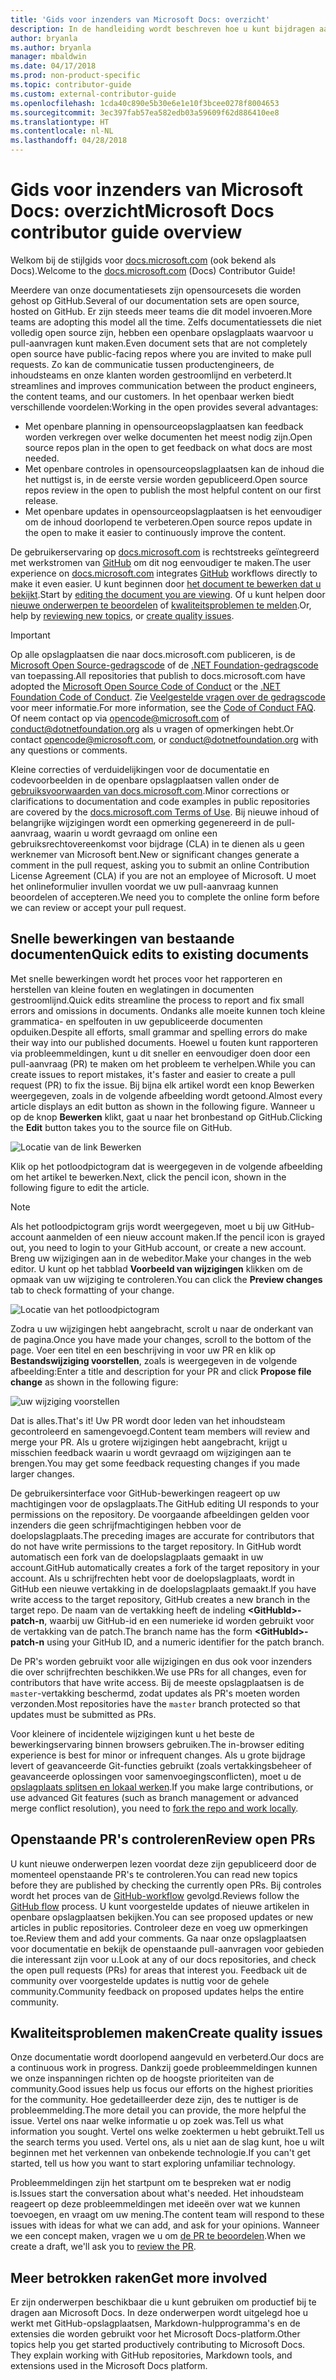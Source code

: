 ```yaml
---
title: 'Gids voor inzenders van Microsoft Docs: overzicht'
description: In de handleiding wordt beschreven hoe u kunt bijdragen aan de Microsoft-documentatiesite docs.microsoft.com.
author: bryanla
ms.author: bryanla
manager: mbaldwin
ms.date: 04/17/2018
ms.prod: non-product-specific
ms.topic: contributor-guide
ms.custom: external-contributor-guide
ms.openlocfilehash: 1cda40c890e5b30e6e1e10f3bcee0278f8004653
ms.sourcegitcommit: 3ec397fab57ea582edb03a59609f62d886410ee8
ms.translationtype: HT
ms.contentlocale: nl-NL
ms.lasthandoff: 04/28/2018
---
```

# <a name="microsoft-docs-contributor-guide-overview"></a><span data-ttu-id="3d150-103">Gids voor inzenders van Microsoft Docs: overzicht</span><span class="sxs-lookup"><span data-stu-id="3d150-103">Microsoft Docs contributor guide overview</span></span>

<span data-ttu-id="3d150-104">Welkom bij de stijlgids voor [docs.microsoft.com](https://docs.microsoft.com) (ook bekend als Docs).</span><span class="sxs-lookup"><span data-stu-id="3d150-104">Welcome to the [docs.microsoft.com](https://docs.microsoft.com) (Docs) Contributor Guide!</span></span>

<span data-ttu-id="3d150-105">Meerdere van onze documentatiesets zijn opensourcesets die worden gehost op GitHub.</span><span class="sxs-lookup"><span data-stu-id="3d150-105">Several of our documentation sets are open source, hosted on GitHub.</span></span> <span data-ttu-id="3d150-106">Er zijn steeds meer teams die dit model invoeren.</span><span class="sxs-lookup"><span data-stu-id="3d150-106">More teams are adopting this model all the time.</span></span> <span data-ttu-id="3d150-107">Zelfs documentatiessets die niet volledig open source zijn, hebben een openbare opslagplaats waarvoor u pull-aanvragen kunt maken.</span><span class="sxs-lookup"><span data-stu-id="3d150-107">Even document sets that are not completely open source have public-facing repos where you are invited to make pull requests.</span></span> <span data-ttu-id="3d150-108">Zo kan de communicatie tussen productengineers, de inhoudsteams en onze klanten worden gestroomlijnd en verbeterd.</span><span class="sxs-lookup"><span data-stu-id="3d150-108">It streamlines and improves communication between the product engineers, the content teams, and our customers.</span></span> <span data-ttu-id="3d150-109">In het openbaar werken biedt verschillende voordelen:</span><span class="sxs-lookup"><span data-stu-id="3d150-109">Working in the open provides several advantages:</span></span>

- <span data-ttu-id="3d150-110">Met openbare planning in opensourceopslagplaatsen kan feedback worden verkregen over welke documenten het meest nodig zijn.</span><span class="sxs-lookup"><span data-stu-id="3d150-110">Open source repos plan in the open to get feedback on what docs are most needed.</span></span>
- <span data-ttu-id="3d150-111">Met openbare controles in opensourceopslagplaatsen kan de inhoud die het nuttigst is, in de eerste versie worden gepubliceerd.</span><span class="sxs-lookup"><span data-stu-id="3d150-111">Open source repos review in the open to publish the most helpful content on our first release.</span></span>
- <span data-ttu-id="3d150-112">Met openbare updates in opensourceopslagplaatsen is het eenvoudiger om de inhoud doorlopend te verbeteren.</span><span class="sxs-lookup"><span data-stu-id="3d150-112">Open source repos update in the open to make it easier to continuously improve the content.</span></span>

<span data-ttu-id="3d150-113">De gebruikerservaring op [docs.microsoft.com](https://docs.microsoft.com) is rechtstreeks geïntegreerd met werkstromen van [GitHub](https://github.com) om dit nog eenvoudiger te maken.</span><span class="sxs-lookup"><span data-stu-id="3d150-113">The user experience on [docs.microsoft.com](https://docs.microsoft.com) integrates [GitHub](https://github.com) workflows directly to make it even easier.</span></span> <span data-ttu-id="3d150-114">U kunt beginnen door [het document te bewerken dat u bekijkt](#quick-edits-to-existing-documents).</span><span class="sxs-lookup"><span data-stu-id="3d150-114">Start by [editing the document you are viewing](#quick-edits-to-existing-documents).</span></span> <span data-ttu-id="3d150-115">Of u kunt helpen door [nieuwe onderwerpen te beoordelen](#review-open-prs) of [kwaliteitsproblemen te melden](#create-quality-issues).</span><span class="sxs-lookup"><span data-stu-id="3d150-115">Or, help by [reviewing new topics](#review-open-prs), or [create quality issues](#create-quality-issues).</span></span>

> [!IMPORTANT]
> <span data-ttu-id="3d150-116">Op alle opslagplaatsen die naar docs.microsoft.com publiceren, is de [Microsoft Open Source-gedragscode](https://opensource.microsoft.com/codeofconduct/) of de [.NET Foundation-gedragscode](https://dotnetfoundation.org/code-of-conduct) van toepassing.</span><span class="sxs-lookup"><span data-stu-id="3d150-116">All repositories that publish to docs.microsoft.com have adopted the [Microsoft Open Source Code of Conduct](https://opensource.microsoft.com/codeofconduct/) or the [.NET Foundation Code of Conduct](https://dotnetfoundation.org/code-of-conduct).</span></span> <span data-ttu-id="3d150-117">Zie [Veelgestelde vragen over de gedragscode](https://opensource.microsoft.com/codeofconduct/faq/) voor meer informatie.</span><span class="sxs-lookup"><span data-stu-id="3d150-117">For more information, see the [Code of Conduct FAQ](https://opensource.microsoft.com/codeofconduct/faq/).</span></span> <span data-ttu-id="3d150-118">Of neem contact op via [opencode@microsoft.com](mailto:opencode@microsoft.com) of [conduct@dotnetfoundation.org](mailto:conduct@dotnetfoundation.org) als u vragen of opmerkingen hebt.</span><span class="sxs-lookup"><span data-stu-id="3d150-118">Or contact [opencode@microsoft.com](mailto:opencode@microsoft.com), or [conduct@dotnetfoundation.org](mailto:conduct@dotnetfoundation.org) with any questions or comments.</span></span><br>
>
> <span data-ttu-id="3d150-119">Kleine correcties of verduidelijkingen voor de documentatie en codevoorbeelden in de openbare opslagplaatsen vallen onder de [gebruiksvoorwaarden van docs.microsoft.com](https://docs.microsoft.com/legal/termsofuse).</span><span class="sxs-lookup"><span data-stu-id="3d150-119">Minor corrections or clarifications to documentation and code examples in public repositories are covered by the [docs.microsoft.com Terms of Use](https://docs.microsoft.com/legal/termsofuse).</span></span> <span data-ttu-id="3d150-120">Bij nieuwe inhoud of belangrijke wijzigingen wordt een opmerking gegenereerd in de pull-aanvraag, waarin u wordt gevraagd om online een gebruiksrechtovereenkomst voor bijdrage (CLA) in te dienen als u geen werknemer van Microsoft bent.</span><span class="sxs-lookup"><span data-stu-id="3d150-120">New or significant changes generate a comment in the pull request, asking you to submit an online Contribution License Agreement (CLA) if you are not an employee of Microsoft.</span></span> <span data-ttu-id="3d150-121">U moet het onlineformulier invullen voordat we uw pull-aanvraag kunnen beoordelen of accepteren.</span><span class="sxs-lookup"><span data-stu-id="3d150-121">We need you to complete the online form before we can review or accept your pull request.</span></span>

## <a name="quick-edits-to-existing-documents"></a><span data-ttu-id="3d150-122">Snelle bewerkingen van bestaande documenten</span><span class="sxs-lookup"><span data-stu-id="3d150-122">Quick edits to existing documents</span></span>

<span data-ttu-id="3d150-123">Met snelle bewerkingen wordt het proces voor het rapporteren en herstellen van kleine fouten en weglatingen in documenten gestroomlijnd.</span><span class="sxs-lookup"><span data-stu-id="3d150-123">Quick edits streamline the process to report and fix small errors and omissions in documents.</span></span> <span data-ttu-id="3d150-124">Ondanks alle moeite kunnen toch kleine grammatica- en spelfouten in uw gepubliceerde documenten opduiken.</span><span class="sxs-lookup"><span data-stu-id="3d150-124">Despite all efforts, small grammar and spelling errors do make their way into our published documents.</span></span> <span data-ttu-id="3d150-125">Hoewel u fouten kunt rapporteren via probleemmeldingen, kunt u dit sneller en eenvoudiger doen door een pull-aanvraag (PR) te maken om het probleem te verhelpen.</span><span class="sxs-lookup"><span data-stu-id="3d150-125">While you can create issues to report mistakes, it's faster and easier to create a pull request (PR) to fix the issue.</span></span> <span data-ttu-id="3d150-126">Bij bijna elk artikel wordt een knop Bewerken weergegeven, zoals in de volgende afbeelding wordt getoond.</span><span class="sxs-lookup"><span data-stu-id="3d150-126">Almost every article displays an edit button as shown in the following figure.</span></span> <span data-ttu-id="3d150-127">Wanneer u op de knop **Bewerken** klikt, gaat u naar het bronbestand op GitHub.</span><span class="sxs-lookup"><span data-stu-id="3d150-127">Clicking the **Edit** button takes you to the source file on GitHub.</span></span>

![Locatie van de link Bewerken](./media/index/edit-article.png)

<span data-ttu-id="3d150-129">Klik op het potloodpictogram dat is weergegeven in de volgende afbeelding om het artikel te bewerken.</span><span class="sxs-lookup"><span data-stu-id="3d150-129">Next, click the pencil icon, shown in the following figure to edit the article.</span></span>

> [!NOTE]
> <span data-ttu-id="3d150-130">Als het potloodpictogram grijs wordt weergegeven, moet u bij uw GitHub-account aanmelden of een nieuw account maken.</span><span class="sxs-lookup"><span data-stu-id="3d150-130">If the pencil icon is grayed out, you need to login to your GitHub account, or create a new account.</span></span> <span data-ttu-id="3d150-131">Breng uw wijzigingen aan in de webeditor.</span><span class="sxs-lookup"><span data-stu-id="3d150-131">Make your changes in the web editor.</span></span> <span data-ttu-id="3d150-132">U kunt op het tabblad **Voorbeeld van wijzigingen** klikken om de opmaak van uw wijziging te controleren.</span><span class="sxs-lookup"><span data-stu-id="3d150-132">You can click the **Preview changes** tab to check formatting of your change.</span></span>

![Locatie van het potloodpictogram](./media/index/editicon.png)

<span data-ttu-id="3d150-134">Zodra u uw wijzigingen hebt aangebracht, scrolt u naar de onderkant van de pagina.</span><span class="sxs-lookup"><span data-stu-id="3d150-134">Once you have made your changes, scroll to the bottom of the page.</span></span> <span data-ttu-id="3d150-135">Voer een titel en een beschrijving in voor uw PR en klik op **Bestandswijziging voorstellen**, zoals is weergegeven in de volgende afbeelding:</span><span class="sxs-lookup"><span data-stu-id="3d150-135">Enter a title and description for your PR and click **Propose file change** as shown in the following figure:</span></span>

![uw wijziging voorstellen](./media/index/submit-pull-request.png)

<span data-ttu-id="3d150-137">Dat is alles.</span><span class="sxs-lookup"><span data-stu-id="3d150-137">That's it!</span></span> <span data-ttu-id="3d150-138">Uw PR wordt door leden van het inhoudsteam gecontroleerd en samengevoegd.</span><span class="sxs-lookup"><span data-stu-id="3d150-138">Content team members will review and merge your PR.</span></span> <span data-ttu-id="3d150-139">Als u grotere wijzigingen hebt aangebracht, krijgt u misschien feedback waarin u wordt gevraagd om wijzigingen aan te brengen.</span><span class="sxs-lookup"><span data-stu-id="3d150-139">You may get some feedback requesting changes if you made larger changes.</span></span>

<span data-ttu-id="3d150-140">De gebruikersinterface voor GitHub-bewerkingen reageert op uw machtigingen voor de opslagplaats.</span><span class="sxs-lookup"><span data-stu-id="3d150-140">The GitHub editing UI responds to your permissions on the repository.</span></span> <span data-ttu-id="3d150-141">De voorgaande afbeeldingen gelden voor inzenders die geen schrijfmachtigingen hebben voor de doelopslagplaats.</span><span class="sxs-lookup"><span data-stu-id="3d150-141">The preceding images are accurate for contributors that do not have write permissions to the target repository.</span></span> <span data-ttu-id="3d150-142">In GitHub wordt automatisch een fork van de doelopslagplaats gemaakt in uw account.</span><span class="sxs-lookup"><span data-stu-id="3d150-142">GitHub automatically creates a fork of the target repository in your account.</span></span> <span data-ttu-id="3d150-143">Als u schrijfrechten hebt voor de doelopslagplaats, wordt in GitHub een nieuwe vertakking in de doelopslagplaats gemaakt.</span><span class="sxs-lookup"><span data-stu-id="3d150-143">If you have write access to the target repository, GitHub creates a new branch in the target repo.</span></span> <span data-ttu-id="3d150-144">De naam van de vertakking heeft de indeling **\<GitHubId\>-patch-n**, waarbij uw GitHub-id en een numerieke id worden gebruikt voor de vertakking van de patch.</span><span class="sxs-lookup"><span data-stu-id="3d150-144">The branch name has the form **\<GitHubId\>-patch-n** using your GitHub ID, and a numeric identifier for the patch branch.</span></span>

<span data-ttu-id="3d150-145">De PR's worden gebruikt voor alle wijzigingen en dus ook voor inzenders die over schrijfrechten beschikken.</span><span class="sxs-lookup"><span data-stu-id="3d150-145">We use PRs for all changes, even for contributors that have write access.</span></span> <span data-ttu-id="3d150-146">Bij de meeste opslagplaatsen is de `master`-vertakking beschermd, zodat updates als PR's moeten worden verzonden.</span><span class="sxs-lookup"><span data-stu-id="3d150-146">Most repositories have the `master` branch protected so that updates must be submitted as PRs.</span></span>

<span data-ttu-id="3d150-147">Voor kleinere of incidentele wijzigingen kunt u het beste de bewerkingservaring binnen browsers gebruiken.</span><span class="sxs-lookup"><span data-stu-id="3d150-147">The in-browser editing experience is best for minor or infrequent changes.</span></span> <span data-ttu-id="3d150-148">Als u grote bijdrage levert of geavanceerde Git-functies gebruikt (zoals vertakkingsbeheer of geavanceerde oplossingen voor samenvoegingsconflicten), moet u de [opslagplaats splitsen en lokaal werken](how-to-write-workflows-major.md).</span><span class="sxs-lookup"><span data-stu-id="3d150-148">If you make large contributions, or use advanced Git features (such as branch management or advanced merge conflict resolution), you need to [fork the repo and work locally](how-to-write-workflows-major.md).</span></span>

## <a name="review-open-prs"></a><span data-ttu-id="3d150-149">Openstaande PR's controleren</span><span class="sxs-lookup"><span data-stu-id="3d150-149">Review open PRs</span></span>

<span data-ttu-id="3d150-150">U kunt nieuwe onderwerpen lezen voordat deze zijn gepubliceerd door de momenteel openstaande PR's te controleren.</span><span class="sxs-lookup"><span data-stu-id="3d150-150">You can read new topics before they are published by checking the currently open PRs.</span></span> <span data-ttu-id="3d150-151">Bij controles wordt het proces van de [GitHub-workflow](https://guides.github.com/introduction/flow/) gevolgd.</span><span class="sxs-lookup"><span data-stu-id="3d150-151">Reviews follow the [GitHub flow](https://guides.github.com/introduction/flow/) process.</span></span> <span data-ttu-id="3d150-152">U kunt voorgestelde updates of nieuwe artikelen in openbare opslagplaatsen bekijken.</span><span class="sxs-lookup"><span data-stu-id="3d150-152">You can see proposed updates or new articles in public repositories.</span></span> <span data-ttu-id="3d150-153">Controleer deze en voeg uw opmerkingen toe.</span><span class="sxs-lookup"><span data-stu-id="3d150-153">Review them and add your comments.</span></span> <span data-ttu-id="3d150-154">Ga naar onze opslagplaatsen voor documentatie en bekijk de openstaande pull-aanvragen voor gebieden die interessant zijn voor u.</span><span class="sxs-lookup"><span data-stu-id="3d150-154">Look at any of our docs repositories, and check the open pull requests (PRs) for areas that interest you.</span></span> <span data-ttu-id="3d150-155">Feedback uit de community over voorgestelde updates is nuttig voor de gehele community.</span><span class="sxs-lookup"><span data-stu-id="3d150-155">Community feedback on proposed updates helps the entire community.</span></span>

## <a name="create-quality-issues"></a><span data-ttu-id="3d150-156">Kwaliteitsproblemen maken</span><span class="sxs-lookup"><span data-stu-id="3d150-156">Create quality issues</span></span>

<span data-ttu-id="3d150-157">Onze documentatie wordt doorlopend aangevuld en verbeterd.</span><span class="sxs-lookup"><span data-stu-id="3d150-157">Our docs are a continuous work in progress.</span></span> <span data-ttu-id="3d150-158">Dankzij goede probleemmeldingen kunnen we onze inspanningen richten op de hoogste prioriteiten van de community.</span><span class="sxs-lookup"><span data-stu-id="3d150-158">Good issues help us focus our efforts on the highest priorities for the community.</span></span> <span data-ttu-id="3d150-159">Hoe gedetailleerder deze zijn, des te nuttiger is de probleemmelding.</span><span class="sxs-lookup"><span data-stu-id="3d150-159">The more detail you can provide, the more helpful the issue.</span></span> <span data-ttu-id="3d150-160">Vertel ons naar welke informatie u op zoek was.</span><span class="sxs-lookup"><span data-stu-id="3d150-160">Tell us what information you sought.</span></span> <span data-ttu-id="3d150-161">Vertel ons welke zoektermen u hebt gebruikt.</span><span class="sxs-lookup"><span data-stu-id="3d150-161">Tell us the search terms you used.</span></span> <span data-ttu-id="3d150-162">Vertel ons, als u niet aan de slag kunt, hoe u wilt beginnen met het verkennen van onbekende technologie.</span><span class="sxs-lookup"><span data-stu-id="3d150-162">If you can't get started, tell us how you want to start exploring unfamiliar technology.</span></span>

<span data-ttu-id="3d150-163">Probleemmeldingen zijn het startpunt om te bespreken wat er nodig is.</span><span class="sxs-lookup"><span data-stu-id="3d150-163">Issues start the conversation about what's needed.</span></span> <span data-ttu-id="3d150-164">Het inhoudsteam reageert op deze probleemmeldingen met ideeën over wat we kunnen toevoegen, en vraagt om uw mening.</span><span class="sxs-lookup"><span data-stu-id="3d150-164">The content team will respond to these issues with ideas for what we can add, and ask for your opinions.</span></span> <span data-ttu-id="3d150-165">Wanneer we een concept maken, vragen we u om [de PR te beoordelen](#review-open-prs).</span><span class="sxs-lookup"><span data-stu-id="3d150-165">When we create a draft, we'll ask you to [review the PR](#review-open-prs).</span></span>

## <a name="get-more-involved"></a><span data-ttu-id="3d150-166">Meer betrokken raken</span><span class="sxs-lookup"><span data-stu-id="3d150-166">Get more involved</span></span>

<span data-ttu-id="3d150-167">Er zijn onderwerpen beschikbaar die u kunt gebruiken om productief bij te dragen aan Microsoft Docs. In deze onderwerpen wordt uitgelegd hoe u werkt met GitHub-opslagplaatsen, Markdown-hulpprogramma's en de extensies die worden gebruikt voor het Microsoft Docs-platform.</span><span class="sxs-lookup"><span data-stu-id="3d150-167">Other topics help you get started productively contributing to Microsoft Docs. They explain working with GitHub repositories, Markdown tools, and extensions used in the Microsoft Docs platform.</span></span>
